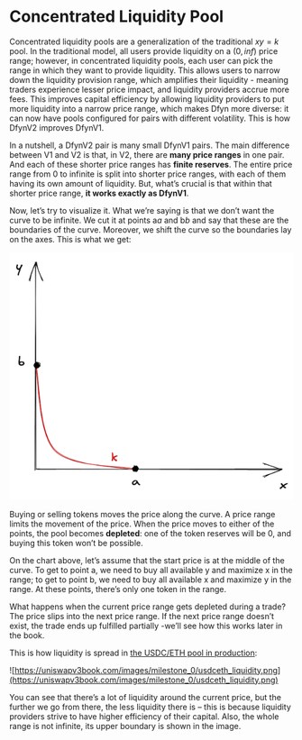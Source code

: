 # Concentrated Liquidity Pool

Concentrated liquidity pools are a generalization of the traditional $xy = k$ pool. In the traditional model, all users provide liquidity on a $(0, inf)$ price range; however, in concentrated liquidity pools, each user can pick the range in which they want to provide liquidity. This allows users to narrow down the liquidity provision range, which amplifies their liquidity - meaning traders experience lesser price impact, and liquidity providers accrue more fees. This improves capital efficiency by allowing liquidity providers to put more liquidity into a narrow price range, which makes Dfyn more diverse: it can now have pools configured for pairs with different volatility. This is how DfynV2 improves DfynV1.

In a nutshell, a DfynV2 pair is many small DfynV1 pairs. The main difference between V1 and V2 is that, in V2, there are **many price ranges** in one pair. And each of these shorter price ranges has **finite reserves**. The entire price range from 0 to infinite is split into shorter price ranges, with each of them having its own amount of liquidity. But, what’s crucial is that within that shorter price range, **it works exactly as DfynV1**.

Now, let’s try to visualize it. What we’re saying is that we don’t want the curve to be infinite. We cut it at points a*a* and b*b* and say that these are the boundaries of the curve. Moreover, we shift the curve so the boundaries lay on the axes. This is what we get:

![Untitled](Concentrated%20Liquidity%20Pool%2035dcb3d066fb4ed9b084a738a04a9a2b/Untitled.png)

Buying or selling tokens moves the price along the curve. A price range limits the movement of the price. When the price moves to either of the points, the pool becomes **depleted**: one of the token reserves will be 0, and buying this token won’t be possible.

On the chart above, let’s assume that the start price is at the middle of the curve. To get to point a, we need to buy all available y and maximize x in the range; to get to point b, we need to buy all available x and maximize y in the range. At these points, there’s only one token in the range.

What happens when the current price range gets depleted during a trade? The price slips into the next price range. If the next price range doesn’t exist, the trade ends up fulfilled partially -we’ll see how this works later in the book.

This is how liquidity is spread in [the USDC/ETH pool in production](https://info.uniswap.org/#/pools/0x8ad599c3a0ff1de082011efddc58f1908eb6e6d8):

![https://uniswapv3book.com/images/milestone_0/usdceth_liquidity.png](https://uniswapv3book.com/images/milestone_0/usdceth_liquidity.png)

You can see that there’s a lot of liquidity around the current price, but the further we go from there, the less liquidity there is – this is because liquidity providers strive to have higher efficiency of their capital. Also, the whole range is not infinite, its upper boundary is shown in the image.